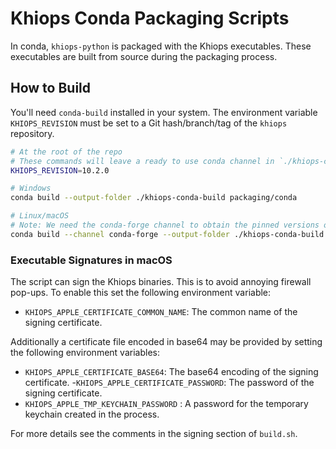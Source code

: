 # Khiops Conda Packaging Scripts
In conda, `khiops-python` is packaged with the Khiops executables. These executables are built from
source during the packaging process.

## How to Build
You'll need `conda-build` installed in your system. The environment variable `KHIOPS_REVISION` must
be set to a Git hash/branch/tag of the `khiops` repository.

```bash
# At the root of the repo
# These commands will leave a ready to use conda channel in `./khiops-conda-build`
KHIOPS_REVISION=10.2.0

# Windows
conda build --output-folder ./khiops-conda-build packaging/conda

# Linux/macOS
# Note: We need the conda-forge channel to obtain the pinned versions of MPICH
conda build --channel conda-forge --output-folder ./khiops-conda-build packaging/conda
```

### Executable Signatures in macOS
The script can sign the Khiops binaries. This is to avoid annoying firewall pop-ups. To enable this
set the following environment variable:
- `KHIOPS_APPLE_CERTIFICATE_COMMON_NAME`: The common name of the signing certificate.

Additionally a certificate file encoded in base64 may be provided by setting the following
environment variables:
- `KHIOPS_APPLE_CERTIFICATE_BASE64`: The base64 encoding of the signing certificate.
-`KHIOPS_APPLE_CERTIFICATE_PASSWORD`: The password of the signing certificate.
- `KHIOPS_APPLE_TMP_KEYCHAIN_PASSWORD` : A password for the temporary keychain created in the process.

For more details see the comments in the signing section of `build.sh`.



